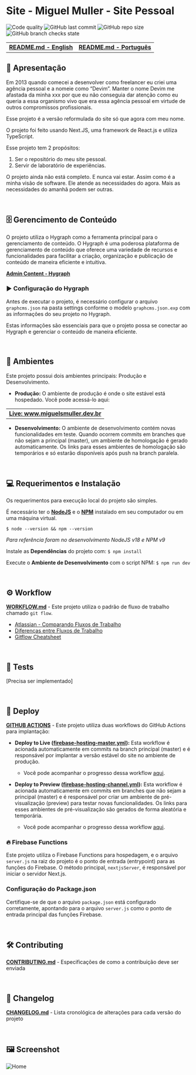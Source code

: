 # **Site - Miguel Muller - Site Pessoal**
![Code quality](https://img.shields.io/scrutinizer/quality/g/miguelsmuller/site-pessoal/master?style=flat-square)
![GitHub last commit](https://img.shields.io/github/last-commit/miguelsmuller/site-pessoal?style=flat-square)
![GitHub repo size](https://img.shields.io/github/repo-size/miguelsmuller/site-pessoal?style=flat-square)
![GitHub branch checks state](https://img.shields.io/github/checks-status/miguelsmuller/site-pessoal/master?style=flat-square)

<table>
 <tr>
  <td><a href="docs/README-en.md"><strong>README.md - English</strong></a></td>
  <td><a href="README.md"><strong>README.md - Português</strong></a></td>
 </tr>
</table>

## :pushpin: **Apresentação**

Em 2013 quando comecei a desenvolver como freelancer eu criei uma agência pessoal e a nomeie como “Devim”. Manter o nome Devim me afastada da minha xxx por que eu não conseguia dar atenção como eu queria a essa organismo vivo que era essa agência pessoal em virtude de outros compromissos profissionais.

Esse projeto é a versão reformulada do site só que agora com meu nome.

O projeto foi feito usando Next.JS, uma framework de React.js e utiliza TypeScript.

Esse projeto tem 2 propósitos:
1.	Ser o repositório do meu site pessoal.
2.	Servir de laboratório de experiências.

O projeto ainda não está completo. E nunca vai estar. Assim como é a minha visão de software. Ele atende as necessidades do agora. Mais as necessidades do amanhã podem ser outras.

<br/>

## 	:file_cabinet: **Gerencimento de Conteúdo**

O projeto utiliza o Hygraph como a ferramenta principal para o gerenciamento de conteúdo. O Hygraph é uma poderosa plataforma de gerenciamento de conteúdo que oferece uma variedade de recursos e funcionalidades para facilitar a criação, organização e publicação de conteúdo de maneira eficiente e intuitiva.

**[Admin Content - Hygraph](https://app.hygraph.com/)**

### :arrow_forward: **Configuração do Hygraph**

Antes de executar o projeto, é necessário configurar o arquivo `graphcms.json` na pasta settings conforme o modelo `graphcms.json.exp` com as informações do seu projeto no Hygraph.

Estas informações são essenciais para que o projeto possa se conectar ao Hygraph e gerenciar o conteúdo de maneira eficiente.

<br/>

## 	:link: **Ambientes**

Este projeto possui dois ambientes principais: Produção e Desenvolvimento.

- **Produção:** O ambiente de produção é onde o site estável está hospedado. Você pode acessá-lo aqui:

<table>
 <tr>
  <td><a href="https://www.miguelsmuller.dev.br">
    <strong>Live: www.miguelsmuller.dev.br</strong>
  </a></td>
 </tr>
</table>

- **Desenvolvimento:** O ambiente de desenvolvimento contém novas funcionalidades em teste. Quando ocorrem commits em branches que não sejam a principal (master), um ambiente de homologação é gerado automaticamente. Os links para esses ambientes de homologação são temporários e só estarão disponíveis após push na branch paralela.

<br/>

## :computer: **Requerimentos e Instalação**
Os requerimentos para execução local do projeto são simples.

É necessário ter o **[NodeJS](https://nodejs.org/)** e o **[NPM](https://www.npmjs.com/)** instalado em seu computador ou em uma máquina virtual.

`$ node --version && npm --version`

_Para referência foram no desenvolvimento NodeJS v18 e NPM v9_

Instale as **Dependências** do projeto com:
`$ npm install`

Execute o **Ambiente de Desenvolvimento** com o script NPM:
`$ npm run dev`

<br/>

## :gear: **Workflow**
**[WORKFLOW.md](./docs/WORKFLOW.md)** - Este projeto utiliza o padrão de fluxo de trabalho chamado `git flow`.

- [Atlassian - Comparando Fluxos de Trabalho](https://www.atlassian.com/br/git/tutorials/comparing-workflows/gitflow-workflow)
- [Diferenças entre Fluxos de Trabalho](https://www.zup.com.br/blog/git-workflow)
- [Gitflow Cheatsheet](https://danielkummer.github.io/git-flow-cheatsheet/index.pt_BR.html)

<br/>

## :1st_place_medal: **Tests**
[Precisa ser implementado]

<br/>

## :rocket: **Deploy**
**[GITHUB ACTIONS](https://github.com/miguelsmuller/site-miguelsmuller/actions)** - Este projeto utiliza duas workflows do GitHub Actions para implantação:

- **Deploy to Live ([firebase-hosting-master.yml](./.github/workflows/firebase-hosting-master.yml)):** Esta workflow é acionada automaticamente em commits na branch principal (master) e é responsável por implantar a versão estável do site no ambiente de produção.
  - Você pode acompanhar o progresso dessa workflow [aqui](https://github.com/miguelsmuller/site-miguelsmuller/actions/workflows/firebase-hosting-master.yml).

- **Deploy to Preview ([firebase-hosting-channel.yml](./.github/workflows/firebase-hosting-channel.yml)):** Esta workflow é acionada automaticamente em commits em branches que não sejam a principal (master) e é responsável por criar um ambiente de pré-visualização (preview) para testar novas funcionalidades. Os links para esses ambientes de pré-visualização são gerados de forma aleatória e temporária.
  - Você pode acompanhar o progresso dessa workflow [aqui](https://github.com/miguelsmuller/site-miguelsmuller/actions/workflows/firebase-hosting-channel.yml).


### :fire: **Firebase Functions**

Este projeto utiliza o Firebase Functions para hospedagem, e o arquivo `server.js` na raiz do projeto é o ponto de entrada (entrypoint) para as funções do Firebase. O método principal, `nextjsServer`, é responsável por iniciar o servidor Next.js.

### Configuração do Package.json

Certifique-se de que o arquivo `package.json` está configurado corretamente, apontando para o arquivo `server.js` como o ponto de entrada principal das funções Firebase.

<br/>

## :hammer_and_wrench: **Contributing**
**[CONTRIBUTING.md](./docs/CONTRIBUTING.md)** - Especificações de como a contribuição deve ser enviada

<br/>

## :memo: **Changelog**
**[CHANGELOG.md](./docs/CHANGELOG.md)** - Lista cronológica de alterações para cada versão do projeto

<br>

## :framed_picture: **Screenshot**
![Home](./docs/screenshot.jpeg)
